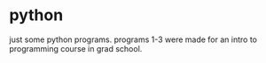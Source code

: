 # python
just some python programs. programs 1-3 were made for an intro to programming course in grad school.
